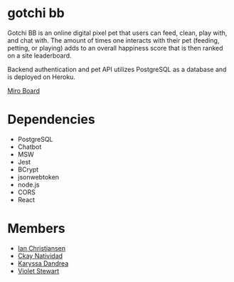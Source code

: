 # gotchi bb 

Gotchi BB is an online digital pixel pet that users can feed, clean, play with, and chat with. The amount of times one interacts with their pet (feeding, petting, or playing) adds to an overall happiness score that is then ranked on a site leaderboard.

Backend authentication and pet API utilizes PostgreSQL as a database and is deployed on Heroku.


[Miro Board](https://miro.com/app/board/uXjVO-XjP74=/?share_link_id=170071917030)

# Dependencies
- PostgreSQL
- Chatbot
- MSW
- Jest
- BCrypt
- jsonwebtoken
- node.js
- CORS
- React

# Members
- [Ian Christiansen](https://github.com/ian-ch-jsx)
- [Ckay Natividad](https://github.com/ckaynatividad)
- [Karyssa Dandrea](https://github.com/karyssa-dandrea)
- [Violet Stewart](https://github.com/VioletKatrinStewart)
